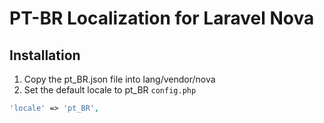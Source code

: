 # PT-BR Localization for Laravel Nova

## Installation

1) Copy the pt_BR.json file into lang/vendor/nova
2) Set the default locale to pt_BR `config.php`
```php
'locale' => 'pt_BR',
```
